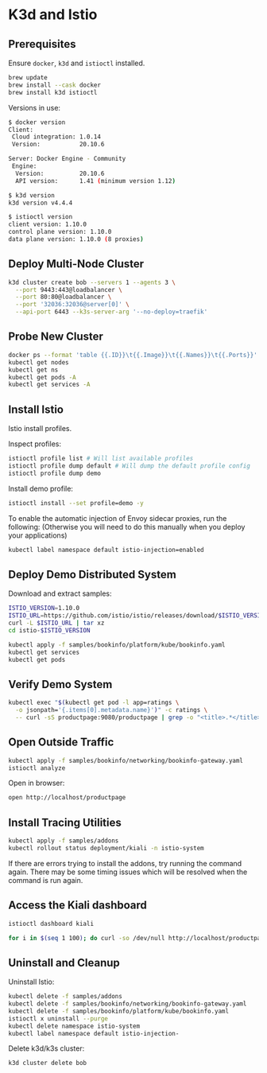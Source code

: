 # K3d and Istio

## Prerequisites

Ensure `docker`, `k3d` and `istioctl` installed.

```sh
brew update
brew install --cask docker
brew install k3d istioctl
```

Versions in use:

```sh
$ docker version
Client:
 Cloud integration: 1.0.14
 Version:           20.10.6

Server: Docker Engine - Community
 Engine:
  Version:          20.10.6
  API version:      1.41 (minimum version 1.12)

$ k3d version
k3d version v4.4.4

$ istioctl version
client version: 1.10.0
control plane version: 1.10.0
data plane version: 1.10.0 (8 proxies)
```

## Deploy Multi-Node Cluster

```sh
k3d cluster create bob --servers 1 --agents 3 \
  --port 9443:443@loadbalancer \
  --port 80:80@loadbalancer \
  --port '32036:32036@server[0]' \
  --api-port 6443 --k3s-server-arg '--no-deploy=traefik'
```

## Probe New Cluster

```sh
docker ps --format 'table {{.ID}}\t{{.Image}}\t{{.Names}}\t{{.Ports}}'
kubectl get nodes
kubectl get ns
kubectl get pods -A
kubectl get services -A
```

## Install Istio

Istio install profiles.

Inspect profiles:

```sh
istioctl profile list # Will list available profiles
istioctl profile dump default # Will dump the default profile config
istioctl profile dump demo
```

Install demo profile:

```sh
istioctl install --set profile=demo -y
```

To enable the automatic injection of Envoy sidecar proxies, run the following:
(Otherwise you will need to do this manually when you deploy your applications)

```sh
kubectl label namespace default istio-injection=enabled
```

## Deploy Demo Distributed System

Download and extract samples:

```sh
ISTIO_VERSION=1.10.0
ISTIO_URL=https://github.com/istio/istio/releases/download/$ISTIO_VERSION/istio-$ISTIO_VERSION-linux-amd64.tar.gz
curl -L $ISTIO_URL | tar xz
cd istio-$ISTIO_VERSION
```

```sh
kubectl apply -f samples/bookinfo/platform/kube/bookinfo.yaml
kubectl get services
kubectl get pods
```

## Verify Demo System

```sh
kubectl exec "$(kubectl get pod -l app=ratings \
  -o jsonpath='{.items[0].metadata.name}')" -c ratings \
  -- curl -sS productpage:9080/productpage | grep -o "<title>.*</title>"
```

## Open Outside Traffic

```sh
kubectl apply -f samples/bookinfo/networking/bookinfo-gateway.yaml
istioctl analyze
```

Open in browser:

```sh
open http://localhost/productpage
```

## Install Tracing Utilities

```sh
kubectl apply -f samples/addons
kubectl rollout status deployment/kiali -n istio-system
```

If there are errors trying to install the addons, try running the command again.
There may be some timing issues which will be resolved when the command is run
again.

## Access the Kiali dashboard

```sh
istioctl dashboard kiali

for i in $(seq 1 100); do curl -so /dev/null http://localhost/productpage; done
```

## Uninstall and Cleanup

Uninstall Istio:

```sh
kubectl delete -f samples/addons
kubectl delete -f samples/bookinfo/networking/bookinfo-gateway.yaml
kubectl delete -f samples/bookinfo/platform/kube/bookinfo.yaml
istioctl x uninstall --purge
kubectl delete namespace istio-system
kubectl label namespace default istio-injection-
```

Delete k3d/k3s cluster:

```sh
k3d cluster delete bob
```
